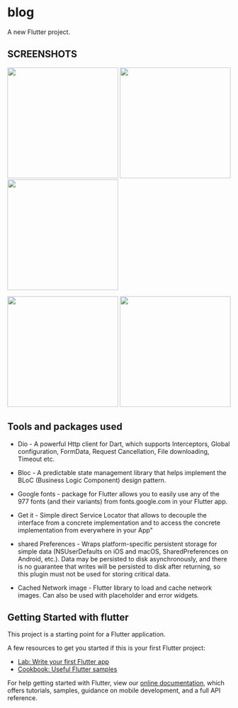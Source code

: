 # blog

A new Flutter project.

## SCREENSHOTS
<p float="left">
  <img src="https://user-images.githubusercontent.com/14147462/112325467-c31f0200-8cc4-11eb-9f65-96e1f4e74725.jpg" width="250" />
    <img src="https://user-images.githubusercontent.com/14147462/112325485-c74b1f80-8cc4-11eb-9e6d-30e5be1d15f1.jpg" width="250" />
  <img src="https://user-images.githubusercontent.com/14147462/112325959-2a3cb680-8cc5-11eb-96d2-956d93258532.png" width="250" />
</p>
<p float="left">
  <img src="https://user-images.githubusercontent.com/14147462/112325486-c74b1f80-8cc4-11eb-9a98-e16744fe308b.jpg" width="250" />
  <img src="https://user-images.githubusercontent.com/14147462/112325489-c87c4c80-8cc4-11eb-940f-54b68a599341.jpg" width="250" />
</p>


## Tools and packages used
- Dio - A powerful Http client for Dart, which supports Interceptors, Global configuration, FormData, Request Cancellation, File downloading, Timeout etc.

- Bloc - A predictable state management library that helps implement the BLoC (Business Logic Component) design pattern.

- Google fonts -  package for Flutter allows you to easily use any of the 977 fonts (and their variants) from fonts.google.com in your Flutter app.

- Get it - Simple direct Service Locator that allows to decouple the interface from a concrete implementation and to access the concrete implementation from everywhere in your App"

- shared Preferences - Wraps platform-specific persistent storage for simple data (NSUserDefaults on iOS and macOS, SharedPreferences on Android, etc.). Data may be persisted to disk asynchronously, and there is no guarantee that writes will be persisted to disk after returning, so this plugin must not be used for storing critical data.

- Cached Network image - Flutter library to load and cache network images. Can also be used with placeholder and error widgets.

## Getting Started with flutter

This project is a starting point for a Flutter application.

A few resources to get you started if this is your first Flutter project:

- [Lab: Write your first Flutter app](https://flutter.dev/docs/get-started/codelab)
- [Cookbook: Useful Flutter samples](https://flutter.dev/docs/cookbook)

For help getting started with Flutter, view our
[online documentation](https://flutter.dev/docs), which offers tutorials,
samples, guidance on mobile development, and a full API reference.
